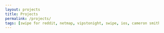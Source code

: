 ```yaml
---
layout: projects
title: Projects
permalink: /projects/
tags: [swipe for reddit, netmap, vipstonight, swipe, ios, cameron smith, cameron smith developer, developer, flying moose, flying moose cameron smith]
---
```

